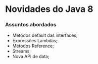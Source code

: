 # Novidades do Java 8

### Assuntos abordados
- Métodos default das interfaces;
- Expressões Lambdas;
- Métodos Reference;
- Streams;
- Nova API de data;
